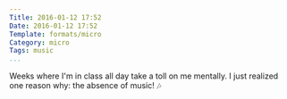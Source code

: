 ```yaml
---
Title: 2016-01-12 17:52
Date: 2016-01-12 17:52
Template: formats/micro
Category: micro
Tags: music
...
```


Weeks where I'm in class all day take a toll on me mentally. I just realized one
reason why: the absence of music! 🎶
